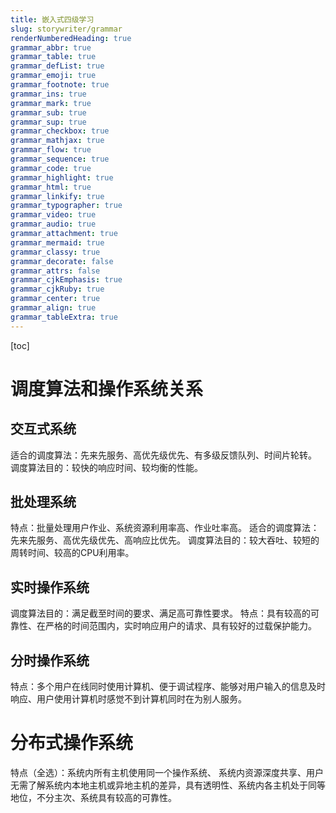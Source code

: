 ```yaml
---
title: 嵌入式四级学习
slug: storywriter/grammar
renderNumberedHeading: true
grammar_abbr: true
grammar_table: true
grammar_defList: true
grammar_emoji: true
grammar_footnote: true
grammar_ins: true
grammar_mark: true
grammar_sub: true
grammar_sup: true
grammar_checkbox: true
grammar_mathjax: true
grammar_flow: true
grammar_sequence: true
grammar_code: true
grammar_highlight: true
grammar_html: true
grammar_linkify: true
grammar_typographer: true
grammar_video: true
grammar_audio: true
grammar_attachment: true
grammar_mermaid: true
grammar_classy: true
grammar_decorate: false
grammar_attrs: false
grammar_cjkEmphasis: true
grammar_cjkRuby: true
grammar_center: true
grammar_align: true
grammar_tableExtra: true
---
```


[toc]

# 调度算法和操作系统关系
## 交互式系统
 适合的调度算法：先来先服务、高优先级优先、有多级反馈队列、时间片轮转。
 调度算法目的：较快的响应时间、较均衡的性能。
 ## 批处理系统
 特点：批量处理用户作业、系统资源利用率高、作业吐率高。
 适合的调度算法：先来先服务、高优先级优先、高响应比优先。
 调度算法目的：较大吞吐、较短的周转时间、较高的CPU利用率。
 ## 实时操作系统
调度算法目的：满足截至时间的要求、满足高可靠性要求。
特点：具有较高的可靠性、在严格的时间范围内，实时响应用户的请求、具有较好的过载保护能力。
## 分时操作系统
特点：多个用户在线同时使用计算机、便于调试程序、能够对用户输入的信息及时响应、用户使用计算机时感觉不到计算机同时在为别人服务。
# 分布式操作系统
特点（全选）：系统内所有主机使用同一个操作系统、 系统内资源深度共享、用户无需了解系统内本地主机或异地主机的差异，具有透明性、系统内各主机处于同等地位，不分主次、系统具有较高的可靠性。